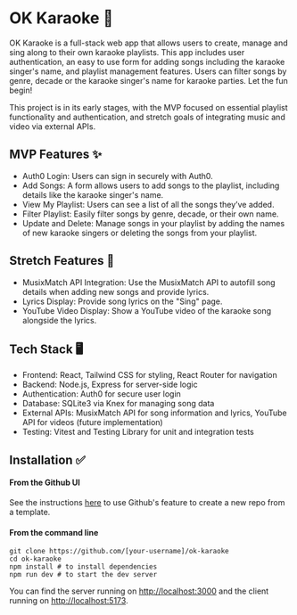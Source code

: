 # OK Karaoke 🎤

OK Karaoke is a full-stack web app that allows users to create, manage and sing along to their own karaoke playlists.
This app includes user authentication, an easy to use form for adding songs including the karaoke singer's name, and playlist management features. Users can filter songs by genre, decade or the karaoke singer's name for karaoke parties. Let the fun begin!

This project is in its early stages, with the MVP focused on essential playlist functionality and authentication, and stretch goals of integrating music and video via external APIs.

## MVP Features ✨

- Auth0 Login: Users can sign in securely with Auth0.
- Add Songs: A form allows users to add songs to the playlist, including details like the karaoke singer's name.
- View My Playlist: Users can see a list of all the songs they’ve added.
- Filter Playlist: Easily filter songs by genre, decade, or their own name.
- Update and Delete: Manage songs in your playlist by adding the names of new karaoke singers or deleting the songs from your playlist.

## Stretch Features 🚀
- MusixMatch API Integration: Use the MusixMatch API to autofill song details when adding new songs and provide lyrics.
- Lyrics Display: Provide song lyrics on the "Sing" page.
- YouTube Video Display: Show a YouTube video of the karaoke song alongside the lyrics.

## Tech Stack 🖥️
- Frontend: React, Tailwind CSS for styling, React Router for navigation
- Backend: Node.js, Express for server-side logic
- Authentication: Auth0 for secure user login
- Database: SQLite3 via Knex for managing song data
- External APIs: MusixMatch API for song information and lyrics, YouTube API for videos (future implementation)
- Testing: Vitest and Testing Library for unit and integration tests

## Installation ✅

#### **From the Github UI**

See the instructions [here](https://docs.github.com/en/free-pro-team@latest/github/creating-cloning-and-archiving-repositories/creating-a-repository-from-a-template) to use Github's feature to create a new repo from a template.

#### **From the command line**

```
git clone https://github.com/[your-username]/ok-karaoke
cd ok-karaoke
npm install # to install dependencies
npm run dev # to start the dev server
```

You can find the server running on [http://localhost:3000](http://localhost:3000) and the client running on [http://localhost:5173](http://localhost:5173).


